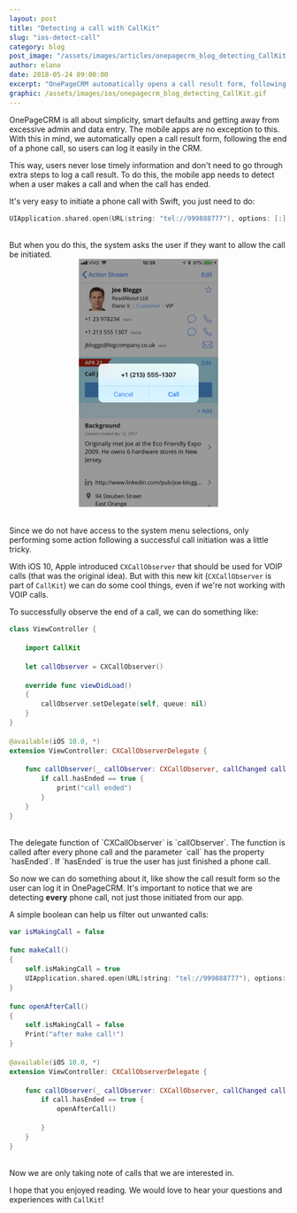 ```yaml
---
layout: post
title: "Detecting a call with CallKit"
slug: "ios-detect-call"
category: blog
post_image: "/assets/images/articles/onepagecrm_blog_detecting_CallKit.gif"
author: elano
date: 2018-05-24 09:00:00
excerpt: "OnePageCRM automatically opens a call result form, following the end of a phone call, so users can log it easily in the CRM."
graphic: /assets/images/ios/onepagecrm_blog_detecting_CallKit.gif
---
```


OnePageCRM is all about simplicity, smart defaults and getting away from excessive admin and data entry. The mobile apps are no exception to this. With this in mind, we automatically open a call result form, following the end of a phone call, so users can log it easily in the CRM.

This way, users never lose timely information and don't need to go through extra steps to log a call result. To do this, the mobile app needs to detect when a user makes a call and when the call has ended.

It's very easy to initiate a phone call with Swift, you just need to do:

```swift
UIApplication.shared.open(URL(string: "tel://999888777"), options: [:], completionHandler: nil)
```

<br />
But when you do this, the system asks the user if they want to allow the call be initiated.

<div class="text-align: center">
    <img src="/assets/images/ios/onepagecrm_contact.PNG"alt="Contact in OnePageCRM" class="img-responsive"
     style="width: 50%; position: relative; left: 25%;" />
     <br /><br />
</div>

Since we do not have access to the system menu selections, only performing some action following a successful call initiation was a little tricky.

With iOS 10, Apple introduced `CXCallObserver` that should be used for VOIP calls (that was the original idea). But with this new kit (`CXCallObserver` is part of `CallKit`) we can do some cool things, even if we're not working with VOIP calls.

To successfully observe the end of a call, we can do something like:

```swift
class ViewController {

    import CallKit

    let callObserver = CXCallObserver()

    override func viewDidLoad()
    {
        callObserver.setDelegate(self, queue: nil)
    }
}

@available(iOS 10.0, *)
extension ViewController: CXCallObserverDelegate {

    func callObserver(_ callObserver: CXCallObserver, callChanged call: CXCall) {
        if call.hasEnded == true {
            print("call ended")
        }
    }
}
```

<br />
The delegate function of `CXCallObserver` is `callObserver`. The function is called after every phone call and the parameter `call` has the property `hasEnded`. If `hasEnded` is true the user has just finished a phone call.

So now we can do something about it, like show the call result form so the user can log it in OnePageCRM. It's important to notice that we are detecting <b>every</b> phone call, not just those initiated from our app.

A simple boolean can help us filter out unwanted calls:

```swift
var isMakingCall = false

func makeCall()
{
    self.isMakingCall = true
    UIApplication.shared.open(URL(string: "tel://999888777"), options: [:], completionHandler: nil)
}

func openAfterCall()
{
    self.isMakingCall = false
    Print("after make call!")
}

@available(iOS 10.0, *)
extension ViewController: CXCallObserverDelegate {

    func callObserver(_ callObserver: CXCallObserver, callChanged call: CXCall) {
        if call.hasEnded == true {
            openAfterCall()

        }
    }
}
```

<br />
Now we are only taking note of calls that we are interested in.

I hope that you enjoyed reading. We would love to hear your questions and experiences with `CallKit`!
